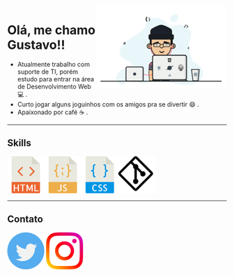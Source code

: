 <img src="./img/dev.gif" align="right" width="300px">

# Olá, me chamo **Gustavo**!! 

- Atualmente trabalho com suporte de TI, porém estudo para entrar na área de Desenvolvimento Web :computer: .
- Curto jogar alguns joguinhos com os amigos pra se divertir :smile: . 
- Apaixonado por café :coffee: .

<hr>

## Skills

<img src="img/html.png" style="width:85px;"/><img src="img/javascript.png" style= "width:85px"/><img src="img/css.png" style="width:85px;"/><img src="img/git.png" style="width:85px"/>

<hr>

## Contato

<a href="https://twitter.com/gustavoczz"><img src="img/twitter.png" style="width:85px;" /></a>	<a href="https://www.instagram.com/gustavoczz/"><img src="img/instagram.png" style="width:85px;" /></a>

